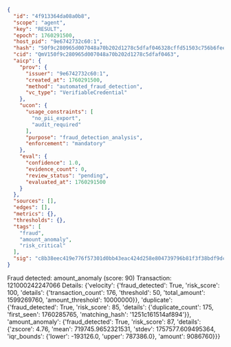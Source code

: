 ```json
{
  "id": "4f913364da08a0b8",
  "scope": "agent",
  "key": "RESULT",
  "epoch": 1760291500,
  "host_pid": "9e6742732c60:1",
  "hash": "50f9c280965d007048a70b202d1278c5dfaf046328cffd51503c756b6fee6c68",
  "cid": "QmV150f9c280965d007048a70b202d1278c5dfaf0463",
  "aicp": {
    "prov": {
      "issuer": "9e6742732c60:1",
      "created_at": 1760291500,
      "method": "automated_fraud_detection",
      "vc_type": "VerifiableCredential"
    },
    "ucon": {
      "usage_constraints": [
        "no_pii_export",
        "audit_required"
      ],
      "purpose": "fraud_detection_analysis",
      "enforcement": "mandatory"
    },
    "eval": {
      "confidence": 1.0,
      "evidence_count": 0,
      "review_status": "pending",
      "evaluated_at": 1760291500
    }
  },
  "sources": [],
  "edges": [],
  "metrics": {},
  "thresholds": {},
  "tags": [
    "fraud",
    "amount_anomaly",
    "risk_critical"
  ],
  "sig": "c8b38eec419e776f57301d0bb43eac424d258e804739796b81f3f38bdf9dc879"
}
```

Fraud detected: amount_anomaly (score: 90)
Transaction: 121000242247066
Details: {'velocity': {'fraud_detected': True, 'risk_score': 100, 'details': {'transaction_count': 176, 'threshold': 50, 'total_amount': 1599269760, 'amount_threshold': 10000000}}, 'duplicate': {'fraud_detected': True, 'risk_score': 85, 'details': {'duplicate_count': 175, 'first_seen': 1760285765, 'matching_hash': '1251c161514af894'}}, 'amount_anomaly': {'fraud_detected': True, 'risk_score': 87, 'details': {'zscore': 4.76, 'mean': 719745.9652321531, 'stdev': 1757577.609495364, 'iqr_bounds': {'lower': -193126.0, 'upper': 787386.0}, 'amount': 9086760}}}